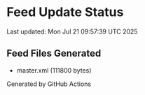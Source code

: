 # Feed Update Status
Last updated: Mon Jul 21 09:57:39 UTC 2025

## Feed Files Generated
- master.xml (111800 bytes)

Generated by GitHub Actions
